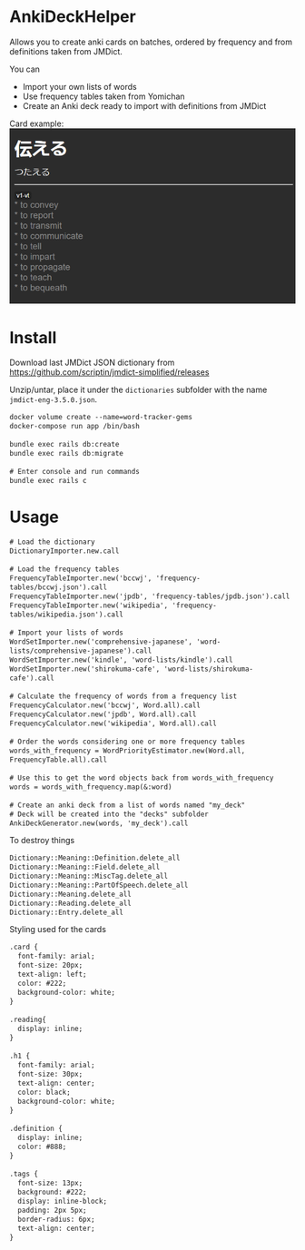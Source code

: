 # AnkiDeckHelper

Allows you to create anki cards on batches, ordered by frequency and from definitions taken from JMDict.

You can
* Import your own lists of words
* Use frequency tables taken from Yomichan
* Create an Anki deck ready to import with definitions from JMDict

Card example:
![Example card](./example_card.png)

# Install

Download last JMDict JSON dictionary from
https://github.com/scriptin/jmdict-simplified/releases

Unzip/untar, place it under the `dictionaries` subfolder with the name `jmdict-eng-3.5.0.json`.

```
docker volume create --name=word-tracker-gems
docker-compose run app /bin/bash

bundle exec rails db:create
bundle exec rails db:migrate

# Enter console and run commands
bundle exec rails c
```

# Usage

```
# Load the dictionary
DictionaryImporter.new.call

# Load the frequency tables
FrequencyTableImporter.new('bccwj', 'frequency-tables/bccwj.json').call
FrequencyTableImporter.new('jpdb', 'frequency-tables/jpdb.json').call
FrequencyTableImporter.new('wikipedia', 'frequency-tables/wikipedia.json').call

# Import your lists of words
WordSetImporter.new('comprehensive-japanese', 'word-lists/comprehensive-japanese').call
WordSetImporter.new('kindle', 'word-lists/kindle').call
WordSetImporter.new('shirokuma-cafe', 'word-lists/shirokuma-cafe').call

# Calculate the frequency of words from a frequency list
FrequencyCalculator.new('bccwj', Word.all).call
FrequencyCalculator.new('jpdb', Word.all).call
FrequencyCalculator.new('wikipedia', Word.all).call

# Order the words considering one or more frequency tables
words_with_frequency = WordPriorityEstimator.new(Word.all, FrequencyTable.all).call

# Use this to get the word objects back from words_with_frequency
words = words_with_frequency.map(&:word)

# Create an anki deck from a list of words named "my_deck"
# Deck will be created into the "decks" subfolder
AnkiDeckGenerator.new(words, 'my_deck').call

```

To destroy things
```
Dictionary::Meaning::Definition.delete_all
Dictionary::Meaning::Field.delete_all
Dictionary::Meaning::MiscTag.delete_all
Dictionary::Meaning::PartOfSpeech.delete_all
Dictionary::Meaning.delete_all
Dictionary::Reading.delete_all
Dictionary::Entry.delete_all
```

Styling used for the cards
```
.card {
  font-family: arial;
  font-size: 20px;
  text-align: left;
  color: #222;
  background-color: white;
}

.reading{
  display: inline;
}

.h1 {
  font-family: arial;
  font-size: 30px;
  text-align: center;
  color: black;
  background-color: white;
}

.definition {
  display: inline;
  color: #888;
}

.tags {
  font-size: 13px;
  background: #222;
  display: inline-block;
  padding: 2px 5px;
  border-radius: 6px;
  text-align: center;
}
```
